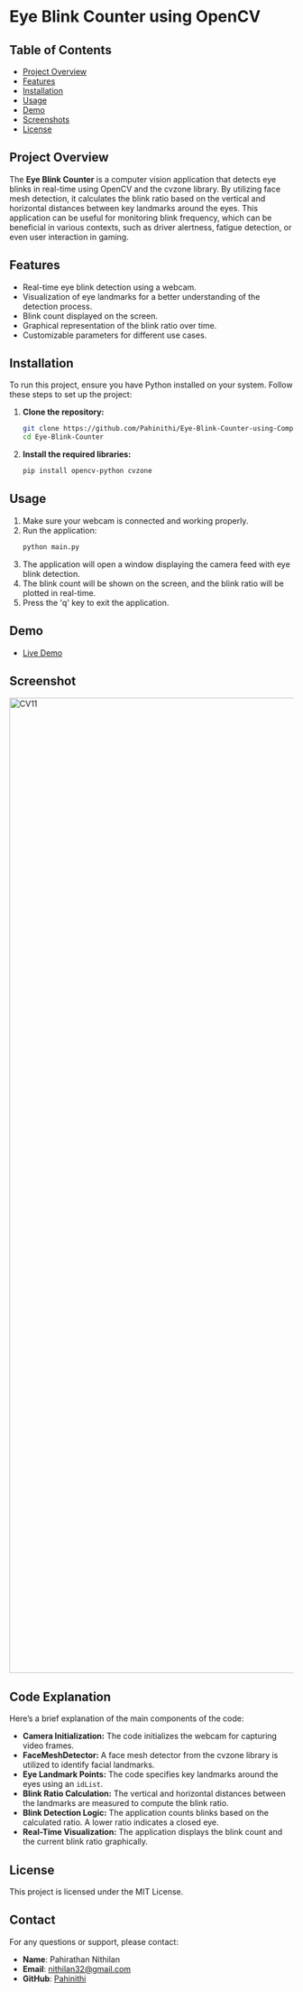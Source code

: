 # Eye Blink Counter using OpenCV


## Table of Contents
- [Project Overview](#project-overview)
- [Features](#features)
- [Installation](#installation)
- [Usage](#usage)
- [Demo](#demo)
- [Screenshots](#screenshots)
- [License](#license)

## Project Overview
The **Eye Blink Counter** is a computer vision application that detects eye blinks in real-time using OpenCV and the cvzone library. By utilizing face mesh detection, it calculates the blink ratio based on the vertical and horizontal distances between key landmarks around the eyes. This application can be useful for monitoring blink frequency, which can be beneficial in various contexts, such as driver alertness, fatigue detection, or even user interaction in gaming.

## Features
- Real-time eye blink detection using a webcam.
- Visualization of eye landmarks for a better understanding of the detection process.
- Blink count displayed on the screen.
- Graphical representation of the blink ratio over time.
- Customizable parameters for different use cases.

## Installation
To run this project, ensure you have Python installed on your system. Follow these steps to set up the project:

1. **Clone the repository:**
   ```bash
   git clone https://github.com/Pahinithi/Eye-Blink-Counter-using-Computer-Vision-OpenCV
   cd Eye-Blink-Counter
   ```

2. **Install the required libraries:**
   ```bash
   pip install opencv-python cvzone
   ```

## Usage
1. Make sure your webcam is connected and working properly.
2. Run the application:
   ```bash
   python main.py
   ```
3. The application will open a window displaying the camera feed with eye blink detection.
4. The blink count will be shown on the screen, and the blink ratio will be plotted in real-time.
5. Press the 'q' key to exit the application.

## Demo

- [Live Demo](https://drive.google.com/file/d/1raJ4x9qa5vphh_SXUzCfI_fHGylOufcA/view?usp=sharing)

## Screenshot

<img width="1728" alt="CV11" src="https://github.com/user-attachments/assets/899547df-9ac3-44d2-ba0c-0a74768ad47b">


## Code Explanation
Here’s a brief explanation of the main components of the code:

- **Camera Initialization:** The code initializes the webcam for capturing video frames.
- **FaceMeshDetector:** A face mesh detector from the cvzone library is utilized to identify facial landmarks.
- **Eye Landmark Points:** The code specifies key landmarks around the eyes using an `idList`.
- **Blink Ratio Calculation:** The vertical and horizontal distances between the landmarks are measured to compute the blink ratio.
- **Blink Detection Logic:** The application counts blinks based on the calculated ratio. A lower ratio indicates a closed eye.
- **Real-Time Visualization:** The application displays the blink count and the current blink ratio graphically.

## License
This project is licensed under the MIT License.

## Contact

For any questions or support, please contact:

- **Name**: Pahirathan Nithilan
- **Email**: [nithilan32@gmail.com](mailto:nithilan32@gmail.com)
- **GitHub**: [Pahinithi](https://github.com/Pahinithi)

